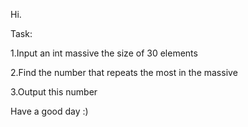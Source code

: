 Hi.

Task:

1.Input an int massive the size of 30 elements

2.Find the number that repeats the most in the massive

3.Output this number

Have a good day :)
